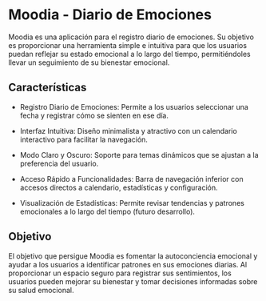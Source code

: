 # Moodia - Diario de Emociones

Moodia es una aplicación para el registro diario de emociones. Su objetivo es proporcionar una herramienta simple e intuitiva para que los usuarios puedan reflejar su estado emocional a lo largo del tiempo, permitiéndoles llevar un seguimiento de su bienestar emocional.

## Características
- Registro Diario de Emociones: Permite a los usuarios seleccionar una fecha y registrar cómo se sienten en ese día.

- Interfaz Intuitiva: Diseño minimalista y atractivo con un calendario interactivo para facilitar la navegación.

- Modo Claro y Oscuro: Soporte para temas dinámicos que se ajustan a la preferencia del usuario.

- Acceso Rápido a Funcionalidades: Barra de navegación inferior con accesos directos a calendario, estadísticas y configuración.

- Visualización de Estadísticas: Permite revisar tendencias y patrones emocionales a lo largo del tiempo (futuro desarrollo).

## Objetivo
El objetivo que persigue Moodia es fomentar la autoconciencia emocional y ayudar a los usuarios a identificar patrones en sus emociones diarias. Al proporcionar un espacio seguro para registrar sus sentimientos, los usuarios pueden mejorar su bienestar y tomar decisiones informadas sobre su salud emocional.
